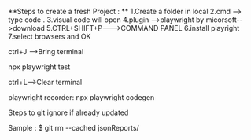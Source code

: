 **Steps to create a fresh Project :
**
1.Create a folder in local
2.cmd --> type code .
3.visual code will open
4.plugin -->playwright by micorsoft-->download
5.CTRL+SHIFT+P--->COMMAND PANEL
6.install playright
7.select browsers and OK


ctrl+J -->Bring terminal

npx playwright test


ctrl+L-->Clear terminal

playwright recorder:
npx playwright codegen


Steps to git ignore if already updated

Sample : $ git rm --cached jsonReports/